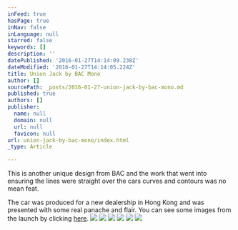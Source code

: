 ```yaml
---
inFeed: true
hasPage: true
inNav: false
inLanguage: null
starred: false
keywords: []
description: ''
datePublished: '2016-01-27T14:14:09.238Z'
dateModified: '2016-01-27T14:14:05.224Z'
title: Union Jack by BAC Mono
author: []
sourcePath: _posts/2016-01-27-union-jack-by-bac-mono.md
published: true
authors: []
publisher:
  name: null
  domain: null
  url: null
  favicon: null
url: union-jack-by-bac-mono/index.html
_type: Article

---
```

This is another unique design from BAC and the work that went into ensuring the lines were straight over the cars curves and contours was no mean feat.  

The car  was produced for a new dealership in Hong Kong and was presented with some real panache and flair.  You can see some images from the launch by clicking [here][0].
![](https://the-grid-user-content.s3-us-west-2.amazonaws.com/801ebcba-1e1d-4aed-932a-b173b01625d5.jpg)
![](https://the-grid-user-content.s3-us-west-2.amazonaws.com/cbb380a1-2a8f-41e2-a2ad-6793389ae41e.jpg)
![](https://the-grid-user-content.s3-us-west-2.amazonaws.com/f29095ee-0d2f-4ad2-bfaf-59038e2fc51c.jpg)
![](https://the-grid-user-content.s3-us-west-2.amazonaws.com/c3715cb8-5c2e-4050-ac4c-a9732e278963.jpg)
![](https://the-grid-user-content.s3-us-west-2.amazonaws.com/6e6e790a-3df2-414d-a7cc-f1b45e3a85a3.jpg)
![](https://the-grid-user-content.s3-us-west-2.amazonaws.com/487d348e-6574-47b1-bdfa-fb9f84d5af6a.jpg)

[0]: https://www.youtube.com/watch?v=zcKKHuv6R7Y